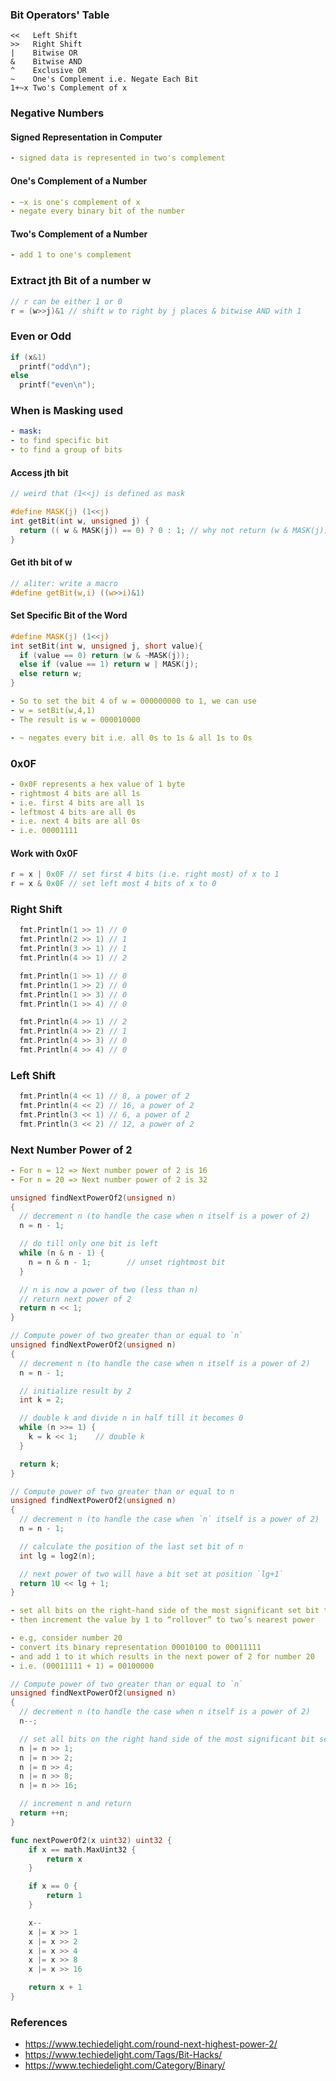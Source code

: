 ### Bit Operators' Table
```
<<   Left Shift
>>   Right Shift
|    Bitwise OR
&    Bitwise AND
^    Exclusive OR
~    One's Complement i.e. Negate Each Bit
1+~x Two's Complement of x
```

### Negative Numbers

#### Signed Representation in Computer
```yaml
- signed data is represented in two's complement
```

#### One's Complement of a Number
```yaml
- ~x is one's complement of x
- negate every binary bit of the number
```


#### Two's Complement of a Number
```yaml
- add 1 to one's complement
```

### Extract jth Bit of a number w
```c
// r can be either 1 or 0
r = (w>>j)&1 // shift w to right by j places & bitwise AND with 1
```

### Even or Odd
```c
if (x&1)
  printf("odd\n");
else
  printf("even\n");
```


### When is Masking used
```yaml
- mask:
- to find specific bit
- to find a group of bits
```

#### Access jth bit
```c
// weird that (1<<j) is defined as mask

#define MASK(j) (1<<j)
int getBit(int w, unsigned j) {
  return (( w & MASK(j)) == 0) ? 0 : 1; // why not return (w & MASK(j))
}
```

#### Get ith bit of w
```c
// aliter: write a macro
#define getBit(w,i) ((w>>i)&1)
```

#### Set Specific Bit of the Word
```c
#define MASK(j) (1<<j)
int setBit(int w, unsigned j, short value){
  if (value == 0) return (w & ~MASK(j));
  else if (value == 1) return w | MASK(j);
  else return w;
}
```

```yaml
- So to set the bit 4 of w = 000000000 to 1, we can use
- w = setBit(w,4,1)
- The result is w = 000010000

- ~ negates every bit i.e. all 0s to 1s & all 1s to 0s
```

### 0x0F
```yaml
- 0x0F represents a hex value of 1 byte
- rightmost 4 bits are all 1s
- i.e. first 4 bits are all 1s
- leftmost 4 bits are all 0s
- i.e. next 4 bits are all 0s
- i.e. 00001111
```

#### Work with 0x0F
```c
r = x | 0x0F // set first 4 bits (i.e. right most) of x to 1
r = x & 0x0F // set left most 4 bits of x to 0
```

### Right Shift
```go
  fmt.Println(1 >> 1) // 0
  fmt.Println(2 >> 1) // 1
  fmt.Println(3 >> 1) // 1
  fmt.Println(4 >> 1) // 2
```

```go
  fmt.Println(1 >> 1) // 0
  fmt.Println(1 >> 2) // 0
  fmt.Println(1 >> 3) // 0
  fmt.Println(1 >> 4) // 0
```

```go
  fmt.Println(4 >> 1) // 2
  fmt.Println(4 >> 2) // 1
  fmt.Println(4 >> 3) // 0
  fmt.Println(4 >> 4) // 0
```

### Left Shift
```go
  fmt.Println(4 << 1) // 8, a power of 2
  fmt.Println(4 << 2) // 16, a power of 2
  fmt.Println(3 << 1) // 6, a power of 2
  fmt.Println(3 << 2) // 12, a power of 2
```

### Next Number Power of 2

```yaml
- For n = 12 => Next number power of 2 is 16
- For n = 20 => Next number power of 2 is 32
```

```cpp
unsigned findNextPowerOf2(unsigned n)
{
  // decrement n (to handle the case when n itself is a power of 2)
  n = n - 1;

  // do till only one bit is left
  while (n & n - 1) {
    n = n & n - 1;        // unset rightmost bit
  }

  // n is now a power of two (less than n)
  // return next power of 2
  return n << 1;
}
```

```cpp
// Compute power of two greater than or equal to `n`
unsigned findNextPowerOf2(unsigned n)
{
  // decrement n (to handle the case when n itself is a power of 2)
  n = n - 1;

  // initialize result by 2
  int k = 2;

  // double k and divide n in half till it becomes 0
  while (n >>= 1) {
    k = k << 1;    // double k
  }

  return k;
}
```

```cpp
// Compute power of two greater than or equal to n
unsigned findNextPowerOf2(unsigned n)
{
  // decrement n (to handle the case when `n` itself is a power of 2)
  n = n - 1;

  // calculate the position of the last set bit of n
  int lg = log2(n);

  // next power of two will have a bit set at position `lg+1`
  return 1U << lg + 1;
}
```

```yaml
- set all bits on the right-hand side of the most significant set bit to 1 
- then increment the value by 1 to “rollover” to two’s nearest power

- e.g, consider number 20
- convert its binary representation 00010100 to 00011111 
- and add 1 to it which results in the next power of 2 for number 20
- i.e. (00011111 + 1) = 00100000
```

```cpp
// Compute power of two greater than or equal to `n`
unsigned findNextPowerOf2(unsigned n)
{
  // decrement n (to handle the case when n itself is a power of 2)
  n--;

  // set all bits on the right hand side of the most significant bit set to 1
  n |= n >> 1;
  n |= n >> 2;
  n |= n >> 4;
  n |= n >> 8;
  n |= n >> 16;

  // increment n and return
  return ++n;
}
```

```go
func nextPowerOf2(x uint32) uint32 {
	if x == math.MaxUint32 {
		return x
	}

	if x == 0 {
		return 1
	}

	x--
	x |= x >> 1
	x |= x >> 2
	x |= x >> 4
	x |= x >> 8
	x |= x >> 16

	return x + 1
}
```

### References
- https://www.techiedelight.com/round-next-highest-power-2/
- https://www.techiedelight.com/Tags/Bit-Hacks/
- https://www.techiedelight.com/Category/Binary/
